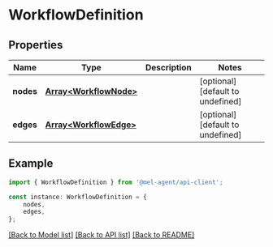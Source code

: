 # WorkflowDefinition


## Properties

Name | Type | Description | Notes
------------ | ------------- | ------------- | -------------
**nodes** | [**Array&lt;WorkflowNode&gt;**](WorkflowNode.md) |  | [optional] [default to undefined]
**edges** | [**Array&lt;WorkflowEdge&gt;**](WorkflowEdge.md) |  | [optional] [default to undefined]

## Example

```typescript
import { WorkflowDefinition } from '@mel-agent/api-client';

const instance: WorkflowDefinition = {
    nodes,
    edges,
};
```

[[Back to Model list]](../README.md#documentation-for-models) [[Back to API list]](../README.md#documentation-for-api-endpoints) [[Back to README]](../README.md)
